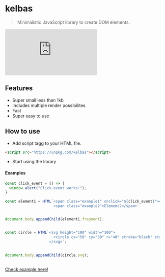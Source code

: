 # kelbas

> Minimalistic JavaScript library to create DOM elements.

![gzip size](http://img.badgesize.io/https://unpkg.com/kelbas/build/bundle.js?compression=gzip)

## Features

* Super small less than 1kb
* Includes multiple render possibilites
* Fast
* Super easy to use

## How to use


* Add script tagg to your HTML file.
```HTML
<script src="https://unpkg.com/kelbas"></script>
```

* Start using the library

#### Examples
```js
const click_event = () => {
  window.alert("Click event works!");
}

const element1 = HTML`<span class="example1" onclick="${click_event}"><strong>Click me!</strong></span>
                      <span class="example2">Element2</span>`


document.body.appendChild(element1.fragment);


const circle = HTML`<svg height="100" width="100">
                      <circle cx="50" cy="50" r="40" stroke="black" stroke-width="3" fill="red" />
                    </svg>`;
 
 
document.body.appendChild(circle.svg); 
 
```


[Check example here!](https://tonis2.github.io/kelbas/)
